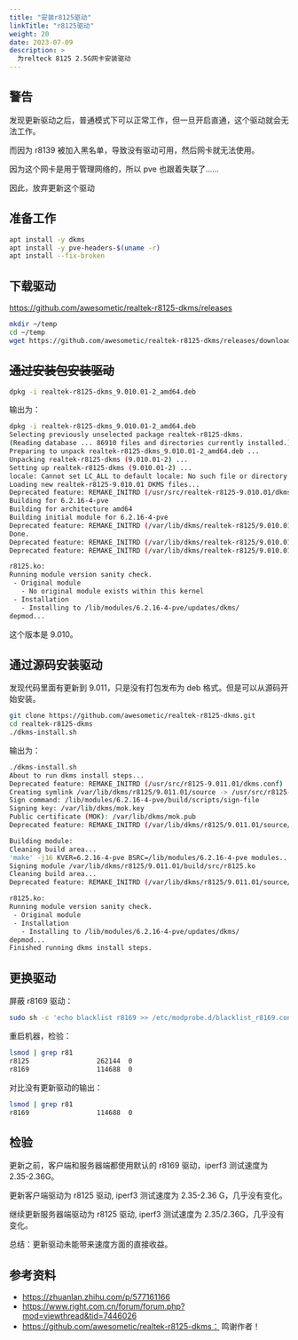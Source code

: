 ```yaml
---
title: "安装r8125驱动"
linkTitle: "r8125驱动"
weight: 20
date: 2023-07-09
description: >
  为relteck 8125 2.5G网卡安装驱动
---
```


## 警告

发现更新驱动之后，普通模式下可以正常工作，但一旦开启直通，这个驱动就会无法工作。

而因为 r8139 被加入黑名单，导致没有驱动可用，然后网卡就无法使用。

因为这个网卡是用于管理网络的，所以 pve 也跟着失联了......

因此，放弃更新这个驱动

## 准备工作



```bash
apt install -y dkms
apt install -y pve-headers-$(uname -r)
apt install --fix-broken
```



## 下载驱动

https://github.com/awesometic/realtek-r8125-dkms/releases

```bash
mkdir ~/temp
cd ~/temp
wget https://github.com/awesometic/realtek-r8125-dkms/releases/download/9.010.01-2/realtek-r8125-dkms_9.010.01-2_amd64.deb
```

## ~~通过安装包安装驱动~~

```bash
dpkg -i realtek-r8125-dkms_9.010.01-2_amd64.deb
```

输出为：

```bash
dpkg -i realtek-r8125-dkms_9.010.01-2_amd64.deb
Selecting previously unselected package realtek-r8125-dkms.
(Reading database ... 86910 files and directories currently installed.)
Preparing to unpack realtek-r8125-dkms_9.010.01-2_amd64.deb ...
Unpacking realtek-r8125-dkms (9.010.01-2) ...
Setting up realtek-r8125-dkms (9.010.01-2) ...
locale: Cannot set LC_ALL to default locale: No such file or directory
Loading new realtek-r8125-9.010.01 DKMS files...
Deprecated feature: REMAKE_INITRD (/usr/src/realtek-r8125-9.010.01/dkms.conf)
Building for 6.2.16-4-pve
Building for architecture amd64
Building initial module for 6.2.16-4-pve
Deprecated feature: REMAKE_INITRD (/var/lib/dkms/realtek-r8125/9.010.01/source/dkms.conf)
Done.
Deprecated feature: REMAKE_INITRD (/var/lib/dkms/realtek-r8125/9.010.01/source/dkms.conf)
Deprecated feature: REMAKE_INITRD (/var/lib/dkms/realtek-r8125/9.010.01/source/dkms.conf)

r8125.ko:
Running module version sanity check.
 - Original module
   - No original module exists within this kernel
 - Installation
   - Installing to /lib/modules/6.2.16-4-pve/updates/dkms/
depmod...
```

这个版本是 9.010。

## 通过源码安装驱动

发现代码里面有更新到 9.011，只是没有打包发布为 deb 格式。但是可以从源码开始安装。

```bash
git clone https://github.com/awesometic/realtek-r8125-dkms.git 
cd realtek-r8125-dkms
./dkms-install.sh
```

输出为：

```bash
./dkms-install.sh 
About to run dkms install steps...
Deprecated feature: REMAKE_INITRD (/usr/src/r8125-9.011.01/dkms.conf)
Creating symlink /var/lib/dkms/r8125/9.011.01/source -> /usr/src/r8125-9.011.01
Sign command: /lib/modules/6.2.16-4-pve/build/scripts/sign-file
Signing key: /var/lib/dkms/mok.key
Public certificate (MOK): /var/lib/dkms/mok.pub
Deprecated feature: REMAKE_INITRD (/var/lib/dkms/r8125/9.011.01/source/dkms.conf)

Building module:
Cleaning build area...
'make' -j16 KVER=6.2.16-4-pve BSRC=/lib/modules/6.2.16-4-pve modules......
Signing module /var/lib/dkms/r8125/9.011.01/build/src/r8125.ko
Cleaning build area...
Deprecated feature: REMAKE_INITRD (/var/lib/dkms/r8125/9.011.01/source/dkms.conf)

r8125.ko:
Running module version sanity check.
 - Original module
 - Installation
   - Installing to /lib/modules/6.2.16-4-pve/updates/dkms/
depmod...
Finished running dkms install steps.
```

## 更换驱动

屏蔽 r8169 驱动：

```bash
sudo sh -c 'echo blacklist r8169 >> /etc/modprobe.d/blacklist_r8169.conf'
```

重启机器，检验：

```bash
lsmod | grep r81  
r8125                 262144  0
r8169                 114688  0
```

对比没有更新驱动的输出：

```bash
lsmod | grep r81  
r8169                 114688  0
```



## 检验

更新之前，客户端和服务器端都使用默认的 r8169 驱动，iperf3 测试速度为 2.35-2.36G。

更新客户端驱动为  r8125 驱动, iperf3 测试速度为 2.35-2.36 G，几乎没有变化。

继续更新服务器端驱动为  r8125 驱动, iperf3 测试速度为 2.35/2.36G，几乎没有变化。

总结：更新驱动未能带来速度方面的直接收益。



## 参考资料

- https://zhuanlan.zhihu.com/p/577161166
- https://www.right.com.cn/forum/forum.php?mod=viewthread&tid=7446026
- https://github.com/awesometic/realtek-r8125-dkms： 鸣谢作者！

